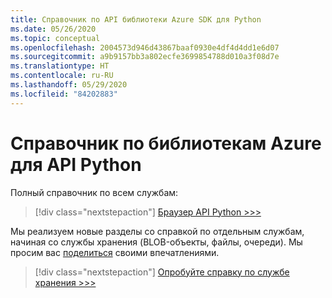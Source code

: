 ```yaml
---
title: Справочник по API библиотеки Azure SDK для Python
ms.date: 05/26/2020
ms.topic: conceptual
ms.openlocfilehash: 2004573d946d43867baaf0930e4df4d4dd1e6d07
ms.sourcegitcommit: a9b9157bb3a802ecfe3699854788d010a3f08d7e
ms.translationtype: HT
ms.contentlocale: ru-RU
ms.lasthandoff: 05/29/2020
ms.locfileid: "84202883"
---
```

# <a name="azure-libraries-for-python-api-reference"></a>Справочник по библиотекам Azure для API Python

Полный справочник по всем службам:

> [!div class="nextstepaction"]
> [Браузер API Python >>>](/python/api/?view=azure-python)

Мы реализуем новые разделы со справкой по отдельным службам, начиная со службы хранения (BLOB-объекты, файлы, очереди). Мы просим вас [поделиться][1] своими впечатлениями.

> [!div class="nextstepaction"]
> [Опробуйте справку по службе хранения >>>](/azure/developer/python/sdk/storage/overview)

[1]: https://github.com/MicrosoftDocs/azure-dev-docs/issues/new?title=&body=%0A%0A%5BEnter%20feedback%20here%5D%0A%0A%0A---%0A%23%23%23%23%20Document%20Details%0A%0A%E2%9A%A0%20*Do%20not%20edit%20this%20section.%20It%20is%20required%20for%20docs.microsoft.com%20%E2%9E%9F%20GitHub%20issue%20linking.*%0A%0A*%20ID%3A%20635f9d09-6ee3-183b-18a6-ef04dab435f5%0A*%20Version%20Independent%20ID%3A%201ff481e1-c4b2-af8b-0489-1f01a2ca3beb%0A*%20Content%3A%20%5BAzure%20SDK%20library%20API%20reference%20-%20Python%5D(https%3A%2F%2Fdocs.microsoft.com%2Fen-us%2Fazure%2Fdeveloper%2Fpython%2Fsdk-library-api-reference)%0A*%20Content%20Source%3A%20%5Barticles%2Fpython%2Fsdk-library-api-reference.md%5D(https%3A%2F%2Fgithub.com%2FMicrosoftDocs%2Fazure-dev-docs%2Fblob%2Fmaster%2Farticles%2Fpython%2Fsdk-library-api-reference.md)%0A*%20Product%3A%20**azure-python**%0A*%20GitHub%20Login%3A%20%40kraigb%0A*%20Microsoft%20Alias%3A%20**kraigb**
